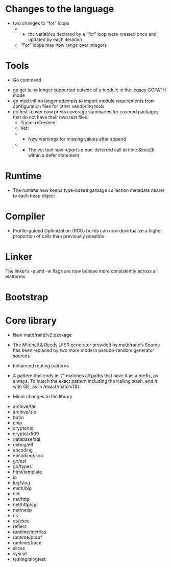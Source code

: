 # Changes to the language
 - two changes to “for” loops
   - + the variables declared by a “for” loop were created once and updated by each iteration
   - “For” loops may now range over integers
  
# Tools 
- Go command
+ go get is no longer supported outside of a module in the legacy GOPATH mode 
+ go mod init no longer attempts to import module requirements from configuration files for other vendoring tools
+ go test -cover now prints coverage summaries for covered packages that do not have their own test files.
  - Trace: refreshed
  - Vet: 
  - + New warnings for missing values after append
  - + The vet tool now reports a non-deferred call to time.Since(t) within a defer statement
# Runtime
  - The runtime now keeps type-based garbage collection metadata nearer to each heap object

# Compiler

- Profile-guided Optimization (PGO) builds can now devirtualize a higher proportion of calls than previously possible
# Linker
The linker’s -s and -w flags are now behave more consistently across all platforms

# Bootstrap

# Core library
- New math/rand/v2 package

+ The Mitchell & Reeds LFSR generator provided by math/rand’s Source has been replaced by two more modern pseudo-random generator sources
- Enhanced routing patterns
+ A pattern that ends in “/” matches all paths that have it as a prefix, as always. To match the exact pattern including the trailing slash, end it with {$}, as in /exact/match/{$}.


- Minor changes to the library
+ archive/tar
+ archive/zip
+ bufio
+ cmp
+ crypto/tls
+ crypto/x509
+ database/sql
+ debug/elf
+ encoding
+ encoding/json
+ go/ast
+ go/types
+ html/template
+ io
+ log/slog
+ math/big
+ net
+ net/http
+ net/http/cgi
+ net/netip
+ os
+ os/exec
+ reflect
+ runtime/metrics
+ runtime/pprof
+ runtime/trace
+ slices
+ syscall
+ testing/slogtest
